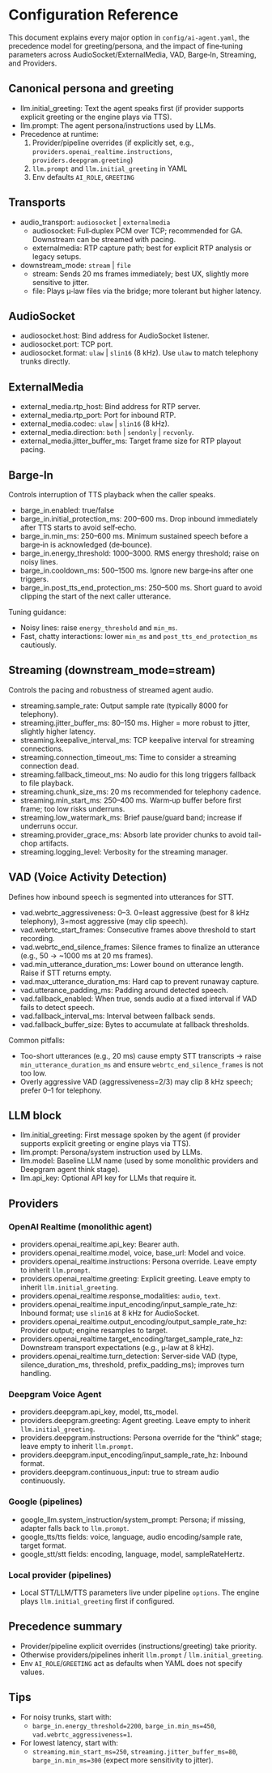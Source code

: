 # Configuration Reference

This document explains every major option in `config/ai-agent.yaml`, the precedence model for greeting/persona, and the impact of fine‑tuning parameters across AudioSocket/ExternalMedia, VAD, Barge‑In, Streaming, and Providers.

## Canonical persona and greeting

- llm.initial_greeting: Text the agent speaks first (if provider supports explicit greeting or the engine plays via TTS).
- llm.prompt: The agent persona/instructions used by LLMs.
- Precedence at runtime:
  1) Provider/pipeline overrides (if explicitly set, e.g., `providers.openai_realtime.instructions`, `providers.deepgram.greeting`)
  2) `llm.prompt` and `llm.initial_greeting` in YAML
  3) Env defaults `AI_ROLE`, `GREETING`

## Transports

- audio_transport: `audiosocket` | `externalmedia`
  - audiosocket: Full‑duplex PCM over TCP; recommended for GA. Downstream can be streamed with pacing.
  - externalmedia: RTP capture path; best for explicit RTP analysis or legacy setups.
- downstream_mode: `stream` | `file`
  - stream: Sends 20 ms frames immediately; best UX, slightly more sensitive to jitter.
  - file: Plays μ‑law files via the bridge; more tolerant but higher latency.

## AudioSocket

- audiosocket.host: Bind address for AudioSocket listener.
- audiosocket.port: TCP port.
- audiosocket.format: `ulaw` | `slin16` (8 kHz). Use `ulaw` to match telephony trunks directly.

## ExternalMedia

- external_media.rtp_host: Bind address for RTP server.
- external_media.rtp_port: Port for inbound RTP.
- external_media.codec: `ulaw` | `slin16` (8 kHz).
- external_media.direction: `both` | `sendonly` | `recvonly`.
- external_media.jitter_buffer_ms: Target frame size for RTP playout pacing.

## Barge‑In

Controls interruption of TTS playback when the caller speaks.

- barge_in.enabled: true/false
- barge_in.initial_protection_ms: 200–600 ms. Drop inbound immediately after TTS starts to avoid self‑echo.
- barge_in.min_ms: 250–600 ms. Minimum sustained speech before a barge‑in is acknowledged (de‑bounce).
- barge_in.energy_threshold: 1000–3000. RMS energy threshold; raise on noisy lines.
- barge_in.cooldown_ms: 500–1500 ms. Ignore new barge‑ins after one triggers.
- barge_in.post_tts_end_protection_ms: 250–500 ms. Short guard to avoid clipping the start of the next caller utterance.

Tuning guidance:
- Noisy lines: raise `energy_threshold` and `min_ms`.
- Fast, chatty interactions: lower `min_ms` and `post_tts_end_protection_ms` cautiously.

## Streaming (downstream_mode=stream)

Controls the pacing and robustness of streamed agent audio.

- streaming.sample_rate: Output sample rate (typically 8000 for telephony).
- streaming.jitter_buffer_ms: 80–150 ms. Higher = more robust to jitter, slightly higher latency.
- streaming.keepalive_interval_ms: TCP keepalive interval for streaming connections.
- streaming.connection_timeout_ms: Time to consider a streaming connection dead.
- streaming.fallback_timeout_ms: No audio for this long triggers fallback to file playback.
- streaming.chunk_size_ms: 20 ms recommended for telephony cadence.
- streaming.min_start_ms: 250–400 ms. Warm‑up buffer before first frame; too low risks underruns.
- streaming.low_watermark_ms: Brief pause/guard band; increase if underruns occur.
- streaming.provider_grace_ms: Absorb late provider chunks to avoid tail-chop artifacts.
- streaming.logging_level: Verbosity for the streaming manager.

## VAD (Voice Activity Detection)

Defines how inbound speech is segmented into utterances for STT.

- vad.webrtc_aggressiveness: 0–3. 0=least aggressive (best for 8 kHz telephony), 3=most aggressive (may clip speech).
- vad.webrtc_start_frames: Consecutive frames above threshold to start recording.
- vad.webrtc_end_silence_frames: Silence frames to finalize an utterance (e.g., 50 → ~1000 ms at 20 ms frames).
- vad.min_utterance_duration_ms: Lower bound on utterance length. Raise if STT returns empty.
- vad.max_utterance_duration_ms: Hard cap to prevent runaway capture.
- vad.utterance_padding_ms: Padding around detected speech.
- vad.fallback_enabled: When true, sends audio at a fixed interval if VAD fails to detect speech.
- vad.fallback_interval_ms: Interval between fallback sends.
- vad.fallback_buffer_size: Bytes to accumulate at fallback thresholds.

Common pitfalls:
- Too-short utterances (e.g., 20 ms) cause empty STT transcripts → raise `min_utterance_duration_ms` and ensure `webrtc_end_silence_frames` is not too low.
- Overly aggressive VAD (aggressiveness=2/3) may clip 8 kHz speech; prefer 0–1 for telephony.

## LLM block

- llm.initial_greeting: First message spoken by the agent (if provider supports explicit greeting or engine plays via TTS).
- llm.prompt: Persona/system instruction used by LLMs.
- llm.model: Baseline LLM name (used by some monolithic providers and Deepgram agent think stage).
- llm.api_key: Optional API key for LLMs that require it.

## Providers

### OpenAI Realtime (monolithic agent)
- providers.openai_realtime.api_key: Bearer auth.
- providers.openai_realtime.model, voice, base_url: Model and voice.
- providers.openai_realtime.instructions: Persona override. Leave empty to inherit `llm.prompt`.
- providers.openai_realtime.greeting: Explicit greeting. Leave empty to inherit `llm.initial_greeting`.
- providers.openai_realtime.response_modalities: `audio`, `text`.
- providers.openai_realtime.input_encoding/input_sample_rate_hz: Inbound format; use `slin16` at 8 kHz for AudioSocket.
- providers.openai_realtime.output_encoding/output_sample_rate_hz: Provider output; engine resamples to target.
- providers.openai_realtime.target_encoding/target_sample_rate_hz: Downstream transport expectations (e.g., μ‑law at 8 kHz).
- providers.openai_realtime.turn_detection: Server‑side VAD (type, silence_duration_ms, threshold, prefix_padding_ms); improves turn handling.

### Deepgram Voice Agent
- providers.deepgram.api_key, model, tts_model.
- providers.deepgram.greeting: Agent greeting. Leave empty to inherit `llm.initial_greeting`.
- providers.deepgram.instructions: Persona override for the “think” stage; leave empty to inherit `llm.prompt`.
- providers.deepgram.input_encoding/input_sample_rate_hz: Inbound format.
- providers.deepgram.continuous_input: true to stream audio continuously.

### Google (pipelines)
- google_llm.system_instruction/system_prompt: Persona; if missing, adapter falls back to `llm.prompt`.
- google_tts/tts fields: voice, language, audio encoding/sample rate, target format.
- google_stt/stt fields: encoding, language, model, sampleRateHertz.

### Local provider (pipelines)
- Local STT/LLM/TTS parameters live under pipeline `options`. The engine plays `llm.initial_greeting` first if configured.

## Precedence summary

- Provider/pipeline explicit overrides (instructions/greeting) take priority.
- Otherwise providers/pipelines inherit `llm.prompt` / `llm.initial_greeting`.
- Env `AI_ROLE`/`GREETING` act as defaults when YAML does not specify values.

## Tips

- For noisy trunks, start with:
  - `barge_in.energy_threshold=2200`, `barge_in.min_ms=450`, `vad.webrtc_aggressiveness=1`.
- For lowest latency, start with:
  - `streaming.min_start_ms=250`, `streaming.jitter_buffer_ms=80`, `barge_in.min_ms=300` (expect more sensitivity to jitter).
